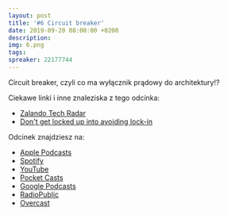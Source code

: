 ```yaml
---
layout: post
title: '#6 Circuit breaker'
date: 2019-09-20 08:00:00 +0200
description: 
img: 6.png
tags: 
spreaker: 22177744
---
```

Circuit breaker, czyli co ma wyłącznik prądowy do architektury!?

Ciekawe linki i inne znaleziska z tego odcinka:

- [Zalando Tech Radar](https://opensource.zalando.com/tech-radar/)
- [Don't get locked up into avoiding lock-in](https://martinfowler.com/articles/oss-lockin.html)

Odcinek znajdziesz na:

- [Apple Podcasts](https://podcasts.apple.com/pl/podcast/circuit-breaker/id1477067604?i=1000450452451&l=pl)
- [Spotify](https://open.spotify.com/episode/6JYghXXyGT3ZG1Pj6cz7o7)
- [YouTube](https://youtu.be/tjn4ESQ4xCU)
- [Pocket Casts](https://pca.st/16k1)
- [Google Podcasts](https://podcasts.google.com/?feed=aHR0cHM6Ly9hbmNob3IuZm0vcy84NzIwMTBjL3BvZGNhc3QvcnNz&episode=NjE1OThmMjMtMGJmNy1iZDhiLWNlODUtOTI2NmFhZGE3M2Vl)
- [RadioPublic](https://radiopublic.com/patoarchitekci-6BJROa/ep/s1!50a74)
- [Overcast](https://overcast.fm/+TnuaRXZPo)

